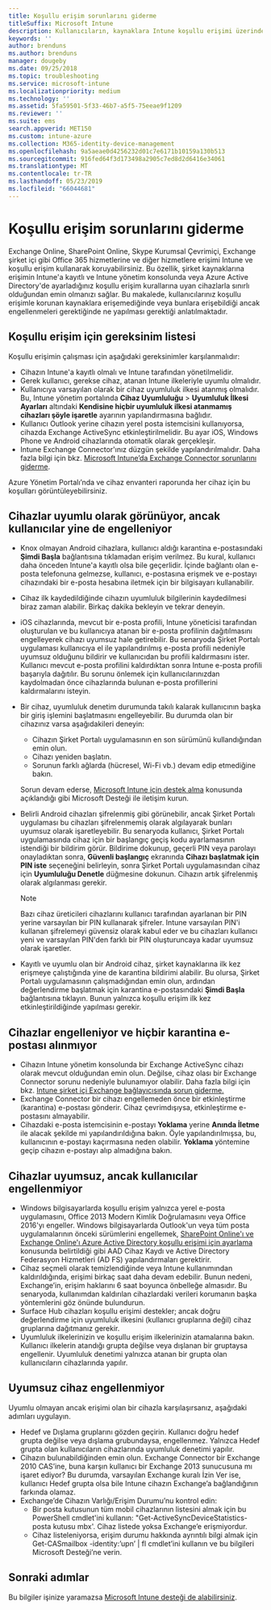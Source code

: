 ```yaml
---
title: Koşullu erişim sorunlarını giderme
titleSuffix: Microsoft Intune
description: Kullanıcıların, kaynaklara Intune koşullu erişimi üzerinden erişemediklerinde ne yapacakları açıklanır.
keywords: ''
author: brenduns
ms.author: brenduns
manager: dougeby
ms.date: 09/25/2018
ms.topic: troubleshooting
ms.service: microsoft-intune
ms.localizationpriority: medium
ms.technology: ''
ms.assetid: 5fa59501-5f33-46b7-a5f5-75eeae9f1209
ms.reviewer: ''
ms.suite: ems
search.appverid: MET150
ms.custom: intune-azure
ms.collection: M365-identity-device-management
ms.openlocfilehash: 9a5aeae0d4256232d01c7e6171b10159a130b513
ms.sourcegitcommit: 916fed64f3d173498a2905c7ed8d2d6416e34061
ms.translationtype: MT
ms.contentlocale: tr-TR
ms.lasthandoff: 05/23/2019
ms.locfileid: "66044681"
---
```

# <a name="troubleshoot-conditional-access"></a>Koşullu erişim sorunlarını giderme

Exchange Online, SharePoint Online, Skype Kurumsal Çevrimiçi, Exchange şirket içi gibi Office 365 hizmetlerine ve diğer hizmetlere erişimi Intune ve koşullu erişim kullanarak koruyabilirsiniz. Bu özellik, şirket kaynaklarına erişimin Intune'a kayıtlı ve Intune yönetim konsolunda veya Azure Active Directory'de ayarladığınız koşullu erişim kurallarına uyan cihazlarla sınırlı olduğundan emin olmanızı sağlar. Bu makalede, kullanıcılarınız koşullu erişimle korunan kaynaklara erişemediğinde veya bunlara erişebildiği ancak engellenmeleri gerektiğinde ne yapılması gerektiği anlatılmaktadır.

## <a name="requirements-for-conditional-access"></a>Koşullu erişim için gereksinim listesi

Koşullu erişimin çalışması için aşağıdaki gereksinimler karşılanmalıdır:

- Cihazın Intune'a kayıtlı olmalı ve Intune tarafından yönetilmelidir.
- Gerek kullanıcı, gerekse cihaz, atanan Intune ilkeleriyle uyumlu olmalıdır.
- Kullanıcıya varsayılan olarak bir cihaz uyumluluk ilkesi atanmış olmalıdır. Bu, Intune yönetim portalında **Cihaz Uyumluluğu** > **Uyumluluk İlkesi Ayarları** altındaki **Kendisine hiçbir uyumluluk ilkesi atanmamış cihazları şöyle işaretle** ayarının yapılandırmasına bağlıdır.
-   Kullanıcı Outlook yerine cihazın yerel posta istemcisini kullanıyorsa, cihazda Exchange ActiveSync etkinleştirilmelidir. Bu ayar iOS, Windows Phone ve Android cihazlarında otomatik olarak gerçekleşir.
-   Intune Exchange Connector'ınız düzgün şekilde yapılandırılmalıdır. Daha fazla bilgi için bkz. [Microsoft Intune’da Exchange Connector sorunlarını giderme](troubleshoot-exchange-connector.md).

Azure Yönetim Portalı’nda ve cihaz envanteri raporunda her cihaz için bu koşulları görüntüleyebilirsiniz.

## <a name="devices-appear-compliant-but-users-are-still-blocked"></a>Cihazlar uyumlu olarak görünüyor, ancak kullanıcılar yine de engelleniyor

- Knox olmayan Android cihazlara, kullanıcı aldığı karantina e-postasındaki **Şimdi Başla** bağlantısına tıklamadan erişim verilmez. Bu kural, kullanıcı daha önceden Intune'a kayıtlı olsa bile geçerlidir. İçinde bağlantı olan e-posta telefonuna gelmezse, kullanıcı, e-postasına erişmek ve e-postayı cihazındaki bir e-posta hesabına iletmek için bir bilgisayarı kullanabilir.
- Cihaz ilk kaydedildiğinde cihazın uyumluluk bilgilerinin kaydedilmesi biraz zaman alabilir. Birkaç dakika bekleyin ve tekrar deneyin.
- iOS cihazlarında, mevcut bir e-posta profili, Intune yöneticisi tarafından oluşturulan ve bu kullanıcıya atanan bir e-posta profilinin dağıtılmasını engelleyerek cihazı uyumsuz hale getirebilir. Bu senaryoda Şirket Portalı uygulaması kullanıcıya el ile yapılandırılmış e-posta profili nedeniyle uyumsuz olduğunu bildirir ve kullanıcıdan bu profili kaldırmasını ister. Kullanıcı mevcut e-posta profilini kaldırdıktan sonra Intune e-posta profili başarıyla dağıtılır. Bu sorunu önlemek için kullanıcılarınızdan kaydolmadan önce cihazlarında bulunan e-posta profillerini kaldırmalarını isteyin.
- Bir cihaz, uyumluluk denetim durumunda takılı kalarak kullanıcının başka bir giriş işlemini başlatmasını engelleyebilir. Bu durumda olan bir cihazınız varsa aşağıdakileri deneyin:
  - Cihazın Şirket Portalı uygulamasının en son sürümünü kullandığından emin olun.
  - Cihazı yeniden başlatın.
  - Sorunun farklı ağlarda (hücresel, Wi-Fi vb.) devam edip etmediğine bakın.

  Sorun devam ederse, [Microsoft Intune için destek alma](get-support.md) konusunda açıklandığı gibi Microsoft Desteği ile iletişim kurun.
- Belirli Android cihazları şifrelenmiş gibi görünebilir, ancak Şirket Portalı uygulaması bu cihazları şifrelenmemiş olarak algılayarak bunları uyumsuz olarak işaretleyebilir. Bu senaryoda kullanıcı, Şirket Portalı uygulamasında cihaz için bir başlangıç geçiş kodu ayarlamasının istendiği bir bildirim görür. Bildirime dokunup, geçerli PIN veya parolayı onayladıktan sonra, **Güvenli başlangıç** ekranında **Cihazı başlatmak için PIN iste** seçeneğini belirleyin, sonra Şirket Portalı uygulamasından cihaz için **Uyumluluğu Denetle** düğmesine dokunun. Cihazın artık şifrelenmiş olarak algılanması gerekir. 
  > [!NOTE]
  > Bazı cihaz üreticileri cihazlarını kullanıcı tarafından ayarlanan bir PIN yerine varsayılan bir PIN kullanarak şifreler. Intune varsayılan PIN'i kullanan şifrelemeyi güvensiz olarak kabul eder ve bu cihazları kullanıcı yeni ve varsayılan PIN'den farklı bir PIN oluşturuncaya kadar uyumsuz olarak işaretler.
- Kayıtlı ve uyumlu olan bir Android cihaz, şirket kaynaklarına ilk kez erişmeye çalıştığında yine de karantina bildirimi alabilir. Bu olursa, Şirket Portalı uygulamasının çalışmadığından emin olun, ardından değerlendirme başlatmak için karantina e-postasındaki **Şimdi Başla** bağlantısına tıklayın. Bunun yalnızca koşullu erişim ilk kez etkinleştirildiğinde yapılması gerekir.

## <a name="devices-are-blocked-and-no-quarantine-email-is-received"></a>Cihazlar engelleniyor ve hiçbir karantina e-postası alınmıyor

- Cihazın Intune yönetim konsolunda bir Exchange ActiveSync cihazı olarak mevcut olduğundan emin olun. Değilse, cihaz olası bir Exchange Connector sorunu nedeniyle bulunamıyor olabilir. Daha fazla bilgi için bkz. [Intune şirket içi Exchange bağlayıcısında sorun giderme.](troubleshoot-exchange-connector.md)
- Exchange Connector bir cihazı engellemeden önce bir etkinleştirme (karantina) e-postası gönderir. Cihaz çevrimdışıysa, etkinleştirme e-postasını almayabilir. 
- Cihazdaki e-posta istemcisinin e-postayı **Yoklama** yerine **Anında İletme** ile alacak şekilde mi yapılandırıldığına bakın. Öyle yapılandırılmışsa, bu, kullanıcının e-postayı kaçırmasına neden olabilir. **Yoklama** yöntemine geçip cihazın e-postayı alıp almadığına bakın.

## <a name="devices-are-noncompliant-but-users-are-not-blocked"></a>Cihazlar uyumsuz, ancak kullanıcılar engellenmiyor

- Windows bilgisayarlarda koşullu erişim yalnızca yerel e-posta uygulamasını, Office 2013 Modern Kimlik Doğrulamasını veya Office 2016'yı engeller. Windows bilgisayarlarda Outlook'un veya tüm posta uygulamalarının önceki sürümlerini engellemek, [SharePoint Online'ı ve Exchange Online'ı Azure Active Directory koşullu erişimi için ayarlama](https://docs.microsoft.com/azure/active-directory/active-directory-conditional-access-no-modern-authentication) konusunda belirtildiği gibi AAD Cihaz Kaydı ve Active Directory Federasyon Hizmetleri (AD FS) yapılandırmaları gerektirir. 
- Cihaz seçmeli olarak temizlendiğinde veya Intune kullanımından kaldırıldığında, erişimi birkaç saat daha devam edebilir. Bunun nedeni, Exchange’in, erişim haklarını 6 saat boyunca önbelleğe almasıdır. Bu senaryoda, kullanımdan kaldırılan cihazlardaki verileri korumanın başka yöntemlerini göz önünde bulundurun.
- Surface Hub cihazları koşullu erişimi destekler; ancak doğru değerlendirme için uyumluluk ilkesini (kullanıcı gruplarına değil) cihaz gruplarına dağıtmanız gerekir.
- Uyumluluk ilkelerinizin ve koşullu erişim ilkelerinizin atamalarına bakın. Kullanıcı ilkelerin atandığı grupta değilse veya dışlanan bir gruptaysa engellenir. Uyumluluk denetimi yalnızca atanan bir grupta olan kullanıcıların cihazlarında yapılır.

## <a name="noncompliant-device-is-not-blocked"></a>Uyumsuz cihaz engellenmiyor

Uyumlu olmayan ancak erişimi olan bir cihazla karşılaşırsanız, aşağıdaki adımları uygulayın.
- Hedef ve Dışlama gruplarını gözden geçirin. Kullanıcı doğru hedef grupta değilse veya dışlama grubundaysa, engellenmez. Yalnızca Hedef grupta olan kullanıcıların cihazlarında uyumluluk denetimi yapılır.
- Cihazın bulunabildiğinden emin olun. Exchange Connector bir Exchange 2010 CAS’ine, buna karşın kullanıcı bir Exchange 2013 sunucusuna mı işaret ediyor? Bu durumda, varsayılan Exchange kuralı İzin Ver ise, kullanıcı Hedef grupta olsa bile Intune cihazın Exchange’a bağlandığının farkında olamaz.
- Exchange’de Cihazın Varlığı/Erişim Durumu’nu kontrol edin:
  - Bir posta kutusunun tüm mobil cihazlarının listesini almak için bu PowerShell cmdlet'ini kullanın: "Get-ActiveSyncDeviceStatistics-posta kutusu mbx'. Cihaz listede yoksa Exchange’e erişmiyordur.
  - Cihaz listeleniyorsa, erişim durumu hakkında ayrıntılı bilgi almak için Get-CASmailbox -identity:’upn’ | fl cmdlet’ini kullanın ve bu bilgileri Microsoft Desteği’ne verin.

## <a name="next-steps"></a>Sonraki adımlar
Bu bilgiler işinize yaramazsa [Microsoft Intune desteği de alabilirsiniz](get-support.md).
